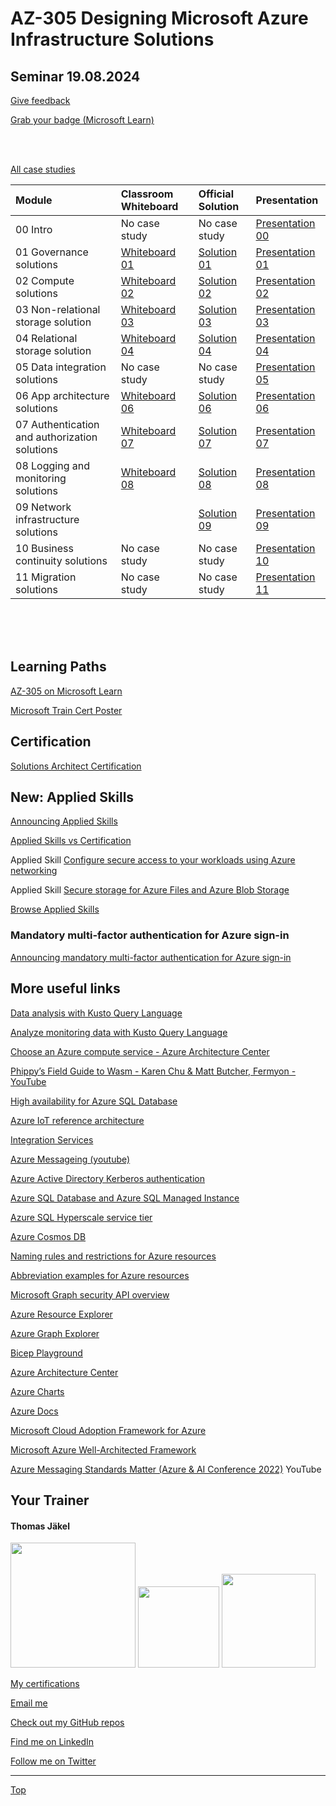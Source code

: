 # AZ-305 Designing Microsoft Azure Infrastructure Solutions


## Seminar 19.08.2024


[Give feedback](https://www.metricsthatmatter.com/url/u.aspx?9BD583B9E213266093)

[Grab your badge (Microsoft Learn)](https://api.brainymotion.de/msbadge/redeem?pid=229509&cd=KQ6YMR)


<br>

<br>

[All case studies](https://microsoftlearning.github.io/AZ-305-DesigningMicrosoftAzureInfrastructureSolutions/)


| Module  | Classroom Whiteboard | Official Solution | Presentation |
| :-------| :--------------------| :-----------------| :------------|
| 00 Intro                                     | No case study     | No case study   | [Presentation 00](https://github.com/www42/AZ-305/blob/9fb1a940fc3cedd8940352eb0743d3a05405cd05/Presentations/AZ-305_00.pdf) |
| 01 Governance solutions                      | [Whiteboard 01](https://github.com/www42/AZ-305/blob/34dc02583d7ffe1838f87fcb14be60ddce0db7ea/Whiteboards/AZ-305%20Case%201.png) | [Solution 01](https://github.com/www42/AZ-305/blob/34dc02583d7ffe1838f87fcb14be60ddce0db7ea/Solutions/AZ-305-Solution-01.pdf) | [Presentation 01](https://github.com/www42/AZ-305/blob/34dc02583d7ffe1838f87fcb14be60ddce0db7ea/Presentations/AZ-305_01.pdf) |
| 02 Compute solutions                         | [Whiteboard 02](https://github.com/www42/AZ-305/blob/a161fcf135cb3173573b51859747b71c97feedb6/Whiteboards/AZ-305%20Case%202.png) | [Solution 02](https://github.com/www42/AZ-305/blob/de9f6cc1df7630a98b4a86ff1cb0b5937d96c474/Solutions/AZ-305-Solution-02.pdf) | [Presentation 02](https://github.com/www42/AZ-305/blob/a161fcf135cb3173573b51859747b71c97feedb6/Presentations/AZ-305_02.pdf) |
| 03 Non-relational storage solution           | [Whiteboard 03](https://github.com/www42/AZ-305/blob/de9f6cc1df7630a98b4a86ff1cb0b5937d96c474/Whiteboards/AZ-305%20Case%203.png) | [Solution 03](https://github.com/www42/AZ-305/blob/de9f6cc1df7630a98b4a86ff1cb0b5937d96c474/Solutions/AZ-305-Solution-03.pdf) | [Presentation 03](https://github.com/www42/AZ-305/blob/de9f6cc1df7630a98b4a86ff1cb0b5937d96c474/Presentations/AZ-305_03.pdf) |
| 04 Relational storage solution               | [Whiteboard 04](https://github.com/www42/AZ-305/blob/d14c35d9f4584cc2b3c1204db172a032350ecd3b/Whiteboards/AZ-305%20Case%204.png) | [Solution 04](https://github.com/www42/AZ-305/blob/d14c35d9f4584cc2b3c1204db172a032350ecd3b/Solutions/AZ-305-Solution-04.pdf) | [Presentation 04](https://github.com/www42/AZ-305/blob/d14c35d9f4584cc2b3c1204db172a032350ecd3b/Presentations/AZ-305_04.pdf) |
| 05 Data integration solutions                | No case study     | No case study   | [Presentation 05](https://github.com/www42/AZ-305/blob/d14c35d9f4584cc2b3c1204db172a032350ecd3b/Presentations/AZ-305_05.pdf) |
| 06 App architecture solutions                | [Whiteboard 06](https://github.com/www42/AZ-305/blob/d896662ad25ba6905afc6d51af5d334ce7058304/Whiteboards/AZ-305%20Case%206.png) | [Solution 06](https://github.com/www42/AZ-305/blob/d896662ad25ba6905afc6d51af5d334ce7058304/Solutions/AZ-305-Solution-06.pdf) | [Presentation 06](https://github.com/www42/AZ-305/blob/d896662ad25ba6905afc6d51af5d334ce7058304/Presentations/AZ-305_06.pdf) |
| 07 Authentication and authorization solutions| [Whiteboard 07](https://github.com/www42/AZ-305/blob/d379380e92c76c425cefb6ad4c1eb4e19530ccfe/Whiteboards/AZ-305%20Case%207.png) | [Solution 07](https://github.com/www42/AZ-305/blob/d379380e92c76c425cefb6ad4c1eb4e19530ccfe/Solutions/AZ-305-Solution-07.pdf) | [Presentation 07](https://github.com/www42/AZ-305/blob/d379380e92c76c425cefb6ad4c1eb4e19530ccfe/Presentations/AZ-305_07.pdf) |
| 08 Logging and monitoring solutions          | [Whiteboard 08](https://github.com/www42/AZ-305/blob/7f0024bb983a5d9daae8829582c63be0ff51c800/Whiteboards/AZ-305%20Case%208.png) | [Solution 08](https://github.com/www42/AZ-305/blob/7f0024bb983a5d9daae8829582c63be0ff51c800/Solutions/AZ-305-Solution-08.pdf) | [Presentation 08](https://github.com/www42/AZ-305/blob/2bc712c653092bbd87bb86283d1d4893522a8206/Presentations/AZ-305_08.pdf) |
| 09 Network infrastructure  solutions         |  | [Solution 09](https://github.com/www42/AZ-305/blob/7f0024bb983a5d9daae8829582c63be0ff51c800/Solutions/AZ-305-Solution-09.pdf) | [Presentation 09](https://github.com/www42/AZ-305/blob/2bc712c653092bbd87bb86283d1d4893522a8206/Presentations/AZ-305_09.pdf) |
| 10 Business continuity solutions             | No case study     | No case study   | [Presentation 10](https://github.com/www42/AZ-305/blob/2bc712c653092bbd87bb86283d1d4893522a8206/Presentations/AZ-305_10.pdf) |
| 11 Migration solutions                       | No case study     | No case study   | [Presentation 11](https://github.com/www42/AZ-305/blob/7f0024bb983a5d9daae8829582c63be0ff51c800/Presentations/AZ-305_11.pdf) |

<br>

<br>

<br>

## Learning Paths

[AZ-305 on Microsoft Learn](https://aka.ms/AZ-305StudentMaterials)

[Microsoft Train Cert Poster](https://aka.ms/TrainCertPoster)



## Certification

[Solutions Architect Certification](https://docs.microsoft.com/en-us/learn/certifications/azure-solutions-architect/)



## New: Applied Skills

[Announcing Applied Skills](https://techcommunity.microsoft.com/t5/microsoft-learn-blog/announcing-microsoft-applied-skills-the-new-credentials-to/ba-p/3775645)

[Applied Skills vs Certification](https://aka.ms/ChooseYourMicrosoftCredential)

Applied Skill [Configure secure access to your workloads using Azure networking](https://learn.microsoft.com/en-us/credentials/applied-skills/configure-secure-workloads-use-azure-virtual-networking/)

Applied Skill [Secure storage for Azure Files and Azure Blob Storage](https://learn.microsoft.com/en-us/credentials/applied-skills/secure-storage-azure-files-azure-blob-storage/)

[Browse Applied Skills](https://learn.microsoft.com/en-us/credentials/browse/?credential_types=applied%20skills)




### Mandatory multi-factor authentication for Azure sign-in

[Announcing mandatory multi-factor authentication for Azure sign-in](https://azure.microsoft.com/en-us/blog/announcing-mandatory-multi-factor-authentication-for-azure-sign-in/)



## More useful links

[Data analysis with Kusto Query Language](https://learn.microsoft.com/en-us/training/paths/kusto-query-language/)

[Analyze monitoring data with Kusto Query Language](https://learn.microsoft.com/en-us/training/paths/analyze-monitoring-data-with-kql/)

[Choose an Azure compute service - Azure Architecture Center](https://learn.microsoft.com/en-us/azure/architecture/guide/technology-choices/compute-decision-tree)

[Phippy’s Field Guide to Wasm - Karen Chu & Matt Butcher, Fermyon - YouTube](https://www.youtube.com/watch?v=eFE6yGufDAA)

[High availability for Azure SQL Database](https://learn.microsoft.com/en-us/azure/azure-sql/database/high-availability-sla?view=azuresql-db&tabs=azure-powershell)

[Azure IoT reference architecture](https://learn.microsoft.com/en-us/azure/architecture/reference-architectures/iot)

[Integration Services](https://azure.microsoft.com/en-us/products/category/integration/)

[Azure Messageing (youtube)](https://www.youtube.com/watch?v=FVOhLqE9fzw)

[Azure Active Directory Kerberos authentication](https://learn.microsoft.com/en-us/azure/storage/files/storage-files-identity-auth-hybrid-identities-enable?tabs=azure-portal#prerequisites)

[Azure SQL Database and Azure SQL Managed Instance](https://learn.microsoft.com/en-us/azure/azure-sql/database/features-comparison)

[Azure SQL Hyperscale service tier](https://learn.microsoft.com/en-us/azure/azure-sql/database/service-tier-hyperscale)

[Azure Cosmos DB](https://learn.microsoft.com/en-us/azure/cosmos-db/)

[Naming rules and restrictions for Azure resources](https://learn.microsoft.com/en-us/azure/azure-resource-manager/management/resource-name-rules)

[Abbreviation examples for Azure resources](https://learn.microsoft.com/en-us/azure/cloud-adoption-framework/ready/azure-best-practices/resource-abbreviations)

[Microsoft Graph security API overview](https://learn.microsoft.com/en-us/graph/security-concept-overview)

[Azure Resource Explorer](https://resources.azure.com/)

[Azure Graph Explorer](https://developer.microsoft.com/en-us/graph/graph-explorer)

[Bicep Playground](https://bicepdemo.z22.web.core.windows.net/)






[Azure Architecture Center](https://docs.microsoft.com/en-us/azure/architecture/)

[Azure Charts](https://https://azurecharts.com/)

[Azure Docs](https://https://docs.microsoft.com/en-us/azure/)

[Microsoft Cloud Adoption Framework for Azure](https://docs.microsoft.com/en-us/azure/cloud-adoption-framework/)

[Microsoft Azure Well-Architected Framework](https://docs.microsoft.com/en-us/azure/architecture/framework/)

[Azure Messaging Standards Matter (Azure & AI Conference 2022)](https://www.youtube.com/watch?v=FVOhLqE9fzw) YouTube




##  Your Trainer
#### Thomas Jäkel

<img src="https://download69118.blob.core.windows.net/anon/Profilbild.jpg" width="200"/>
<a href="https://www.credly.com/badges/466d883d-ecb7-4d26-902e-a97ea1492e4d/public_url"><img src="https://download69118.blob.core.windows.net/anon/microsoft-certified-trainer-2023-2024.png" width="130"/></a>
<a href="https://www.credly.com/badges/fc4737d8-923a-4d37-8f1a-497c08a7c1ff/public_url"><img src="https://download69118.blob.core.windows.net/anon/AAI-badge.png" width="150"/></a>

[My certifications](https://www.credly.com/users/thomas-jakel)

[Email me](mailto:thomas.jaekel@brainymotion.de?subject=AZ-305)

[Check out my GitHub repos](https://github.com/www42)

[Find me on LinkedIn](https://linkedin.com/in/tjkkll)

[Follow me on Twitter](https://twitter.com/tjkkll)

---

[Top](#az-305-designing-microsoft-azure-infrastructure-solutions)